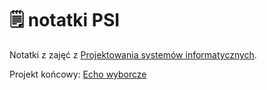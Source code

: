 # 🗒️ notatki PSI
Notatki z zajęć z [Projektowania systemów informatycznych](https://github.com/karolinakuligowska/Projektowanie_systemow_informatycznych). 

Projekt końcowy: [Echo wyborcze](https://dpiotrkowski.github.io/PSI-analiza-sentymentu/raport/analiza_sentymentu.html)
